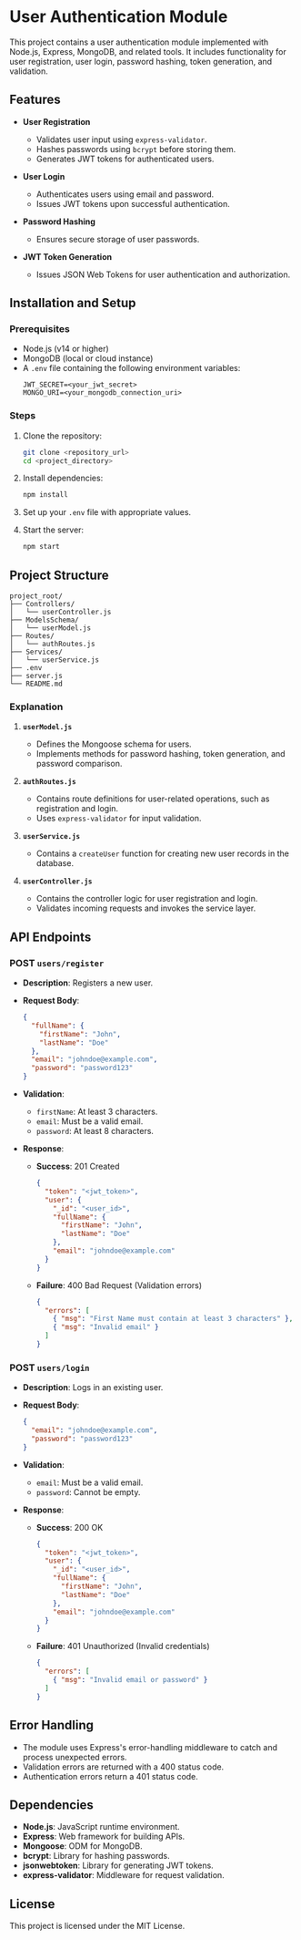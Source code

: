 
<!-- Cmd+Shift+V for document view -->

# User Authentication Module

This project contains a user authentication module implemented with Node.js, Express, MongoDB, and related tools. It includes functionality for user registration, user login, password hashing, token generation, and validation.

## Features
- **User Registration**
  - Validates user input using `express-validator`.
  - Hashes passwords using `bcrypt` before storing them.
  - Generates JWT tokens for authenticated users.

- **User Login**
  - Authenticates users using email and password.
  - Issues JWT tokens upon successful authentication.

- **Password Hashing**
  - Ensures secure storage of user passwords.

- **JWT Token Generation**
  - Issues JSON Web Tokens for user authentication and authorization.

## Installation and Setup

### Prerequisites
- Node.js (v14 or higher)
- MongoDB (local or cloud instance)
- A `.env` file containing the following environment variables:
  ```env
  JWT_SECRET=<your_jwt_secret>
  MONGO_URI=<your_mongodb_connection_uri>
  ```

### Steps
1. Clone the repository:
   ```bash
   git clone <repository_url>
   cd <project_directory>
   ```

2. Install dependencies:
   ```bash
   npm install
   ```

3. Set up your `.env` file with appropriate values.

4. Start the server:
   ```bash
   npm start
   ```

## Project Structure
```
project_root/
├── Controllers/
│   └── userController.js
├── ModelsSchema/
│   └── userModel.js
├── Routes/
│   └── authRoutes.js
├── Services/
│   └── userService.js
├── .env
├── server.js
└── README.md
```

### Explanation
1. **`userModel.js`**
   - Defines the Mongoose schema for users.
   - Implements methods for password hashing, token generation, and password comparison.

2. **`authRoutes.js`**
   - Contains route definitions for user-related operations, such as registration and login.
   - Uses `express-validator` for input validation.

3. **`userService.js`**
   - Contains a `createUser` function for creating new user records in the database.

4. **`userController.js`**
   - Contains the controller logic for user registration and login.
   - Validates incoming requests and invokes the service layer.

## API Endpoints

### POST `users/register`
- **Description**: Registers a new user.
- **Request Body**:
  ```json
  {
    "fullName": {
      "firstName": "John",
      "lastName": "Doe"
    },
    "email": "johndoe@example.com",
    "password": "password123"
  }
  ```
- **Validation**:
  - `firstName`: At least 3 characters.
  - `email`: Must be a valid email.
  - `password`: At least 8 characters.

- **Response**:
  - **Success**: 201 Created
    ```json
    {
      "token": "<jwt_token>",
      "user": {
        "_id": "<user_id>",
        "fullName": {
          "firstName": "John",
          "lastName": "Doe"
        },
        "email": "johndoe@example.com"
      }
    }
    ```
  - **Failure**: 400 Bad Request (Validation errors)
    ```json
    {
      "errors": [
        { "msg": "First Name must contain at least 3 characters" },
        { "msg": "Invalid email" }
      ]
    }
    ```

### POST `users/login`
- **Description**: Logs in an existing user.
- **Request Body**:
  ```json
  {
    "email": "johndoe@example.com",
    "password": "password123"
  }
  ```
- **Validation**:
  - `email`: Must be a valid email.
  - `password`: Cannot be empty.

- **Response**:
  - **Success**: 200 OK
    ```json
    {
      "token": "<jwt_token>",
      "user": {
        "_id": "<user_id>",
        "fullName": {
          "firstName": "John",
          "lastName": "Doe"
        },
        "email": "johndoe@example.com"
      }
    }
    ```
  - **Failure**: 401 Unauthorized (Invalid credentials)
    ```json
    {
      "errors": [
        { "msg": "Invalid email or password" }
      ]
    }
    ```

## Error Handling
- The module uses Express's error-handling middleware to catch and process unexpected errors.
- Validation errors are returned with a 400 status code.
- Authentication errors return a 401 status code.

## Dependencies
- **Node.js**: JavaScript runtime environment.
- **Express**: Web framework for building APIs.
- **Mongoose**: ODM for MongoDB.
- **bcrypt**: Library for hashing passwords.
- **jsonwebtoken**: Library for generating JWT tokens.
- **express-validator**: Middleware for request validation.

## License
This project is licensed under the MIT License.

